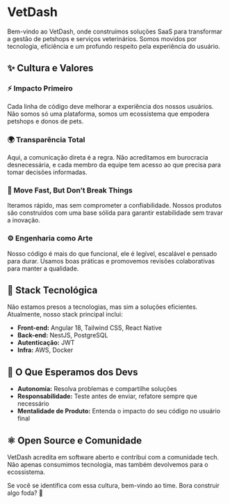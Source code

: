 # VetDash

Bem-vindo ao VetDash, onde construímos soluções SaaS para transformar a gestão de petshops e serviços veterinários. Somos movidos por tecnologia, eficiência e um profundo respeito pela experiência do usuário.

## ✨ Cultura e Valores

### ⚡ Impacto Primeiro
Cada linha de código deve melhorar a experiência dos nossos usuários. Não somos só uma plataforma, somos um ecossistema que empodera petshops e donos de pets.

### 🌍 Transparência Total
Aqui, a comunicação direta é a regra. Não acreditamos em burocracia desnecessária, e cada membro da equipe tem acesso ao que precisa para tomar decisões informadas.

### 🚀 Move Fast, But Don’t Break Things
Iteramos rápido, mas sem comprometer a confiabilidade. Nossos produtos são construídos com uma base sólida para garantir estabilidade sem travar a inovação.

### ⚙ Engenharia como Arte
Nosso código é mais do que funcional, ele é legível, escalável e pensado para durar. Usamos boas práticas e promovemos revisões colaborativas para manter a qualidade.

## 🔧 Stack Tecnológica
Não estamos presos a tecnologias, mas sim a soluções eficientes. Atualmente, nosso stack principal inclui:
- **Front-end:** Angular 18, Tailwind CSS, React Native
- **Back-end:** NestJS, PostgreSQL
- **Autenticação:** JWT
- **Infra:** AWS, Docker

## 🌟 O Que Esperamos dos Devs
- **Autonomia:** Resolva problemas e compartilhe soluções
- **Responsabilidade:** Teste antes de enviar, refatore sempre que necessário
- **Mentalidade de Produto:** Entenda o impacto do seu código no usuário final

## ⚛ Open Source e Comunidade
VetDash acredita em software aberto e contribui com a comunidade tech. Não apenas consumimos tecnologia, mas também devolvemos para o ecossistema.

Se você se identifica com essa cultura, bem-vindo ao time. Bora construir algo foda? 🚀
